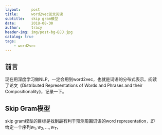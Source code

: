 ```yaml
---
layout:     post
title:      word2vec论文阅读
subtitle:   skip gram模型
date:       2018-08-30
author:     tracy
header-img: img/post-bg-BJJ.jpg
catalog: true
tags:
    - word2vec
---
```



## 前言

现在用深度学习做NLP，一定会用到word2vec，也就是词语的分布式表示。阅读了论文《Distributed Representations of Words and Phrases and their Compositionality》，记录一下。

## Skip Gram模型

skip gram模型的目标是找到最有利于预测周围词语的word representation，即给定一个序列$w_1, w_2, ..., w_T$，

